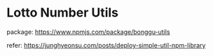 # Lotto Number Utils

package: https://www.npmjs.com/package/bonggu-utils

refer: https://junghyeonsu.com/posts/deploy-simple-util-npm-library
